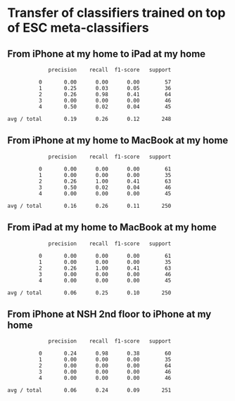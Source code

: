 Transfer of classifiers trained on top of ESC meta-classifiers
==============================================================

## From iPhone at my home to iPad at my home

```
             precision    recall  f1-score   support

          0       0.00      0.00      0.00        57
          1       0.25      0.03      0.05        36
          2       0.26      0.98      0.41        64
          3       0.00      0.00      0.00        46
          4       0.50      0.02      0.04        45

avg / total       0.19      0.26      0.12       248
```

## From iPhone at my home to MacBook at my home

```
             precision    recall  f1-score   support

          0       0.00      0.00      0.00        61
          1       0.00      0.00      0.00        35
          2       0.26      1.00      0.41        63
          3       0.50      0.02      0.04        46
          4       0.00      0.00      0.00        45

avg / total       0.16      0.26      0.11       250
```

## From iPad at my home to MacBook at my home

```
             precision    recall  f1-score   support

          0       0.00      0.00      0.00        61
          1       0.00      0.00      0.00        35
          2       0.26      1.00      0.41        63
          3       0.00      0.00      0.00        46
          4       0.00      0.00      0.00        45

avg / total       0.06      0.25      0.10       250
```

## From iPhone at NSH 2nd floor to iPhone at my home

```
             precision    recall  f1-score   support

          0       0.24      0.98      0.38        60
          1       0.00      0.00      0.00        35
          2       0.00      0.00      0.00        64
          3       0.00      0.00      0.00        46
          4       0.00      0.00      0.00        46

avg / total       0.06      0.24      0.09       251
```

